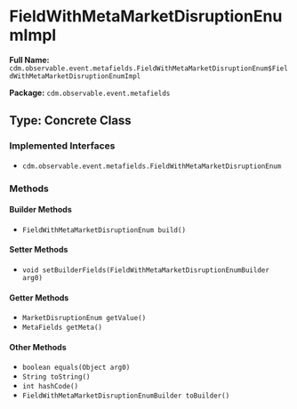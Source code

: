 # FieldWithMetaMarketDisruptionEnumImpl

**Full Name:** `cdm.observable.event.metafields.FieldWithMetaMarketDisruptionEnum$FieldWithMetaMarketDisruptionEnumImpl`

**Package:** `cdm.observable.event.metafields`

## Type: Concrete Class

### Implemented Interfaces

- `cdm.observable.event.metafields.FieldWithMetaMarketDisruptionEnum`

### Methods

#### Builder Methods

- `FieldWithMetaMarketDisruptionEnum build()`

#### Setter Methods

- `void setBuilderFields(FieldWithMetaMarketDisruptionEnumBuilder arg0)`

#### Getter Methods

- `MarketDisruptionEnum getValue()`
- `MetaFields getMeta()`

#### Other Methods

- `boolean equals(Object arg0)`
- `String toString()`
- `int hashCode()`
- `FieldWithMetaMarketDisruptionEnumBuilder toBuilder()`

